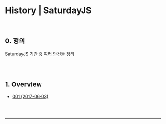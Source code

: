 # History | SaturdayJS



<br>

## 0. 정의

SaturdayJS 기간 중 여러 안건들 정리



<br><br>



## 1. Overview



* [001 (2017-06-03)](./h001_170603.md)







<br><br>

---





